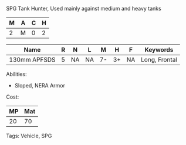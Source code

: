 SPG Tank Hunter, Used mainly against medium and heavy tanks 

| M   | A   | C   | H   |
| --- | --- | --- | --- |
| 2   | M   | 0   | 2   |


| Name         | R   | N   | L   | M   | H   | F   | Keywords      |
| ------------ | --- | --- | --- | --- | --- | --- | ------------- |
| 130mm APFSDS | 5   | NA  | NA  | 7-  | 3+  | NA  | Long, Frontal |

Abilities:
- Sloped, NERA Armor


Cost:

| MP  | Mat |
| --- | --- |
| 20  | 70  |


Tags:
Vehicle, SPG